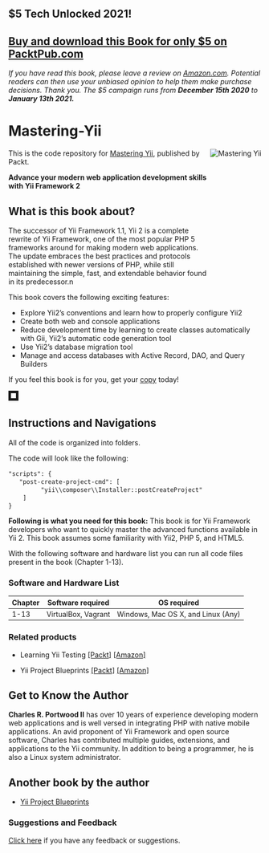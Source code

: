 ## $5 Tech Unlocked 2021!
[Buy and download this Book for only $5 on PacktPub.com](https://www.packtpub.com/product/mastering-yii/9781785882425)
-----
*If you have read this book, please leave a review on [Amazon.com](https://www.amazon.com/gp/product/1785882422).     Potential readers can then use your unbiased opinion to help them make purchase decisions. Thank you. The $5 campaign         runs from __December 15th 2020__ to __January 13th 2021.__*

# Mastering-Yii


<a href="https://www.packtpub.com/web-development/mastering-yii?utm_source=github&utm_medium=repository&utm_campaign=9781785882425"><img src="https://prod.packtpub.com/media/catalog/product/cache/e4d64343b1bc593f1c5348fe05efa4a6/2/4/2425os_4894_mastering20yii.jpg" alt="Mastering Yii" height="256px" align="right"></a>

This is the code repository for [Mastering Yii](https://www.packtpub.com/web-development/mastering-yii?utm_source=github&utm_medium=repository&utm_campaign=9781785882425), published by Packt.

**Advance your modern web application development skills with Yii Framework 2**

## What is this book about?
The successor of Yii Framework 1.1, Yii 2 is a complete rewrite of Yii Framework, one of the most popular PHP 5 frameworks around for making modern web applications. The update embraces the best practices and protocols established with newer versions of PHP, while still maintaining the simple, fast, and extendable behavior found in its predecessor.n

This book covers the following exciting features:
* Explore Yii2’s conventions and learn how to properly configure Yii2
* Create both web and console applications
* Reduce development time by learning to create classes automatically with Gii, Yii2’s automatic code generation tool
* Use Yii2’s database migration tool
* Manage and access databases with Active Record, DAO, and Query Builders

If you feel this book is for you, get your [copy](https://www.amazon.com/dp/1785882422) today!

<a href="https://www.packtpub.com/?utm_source=github&utm_medium=banner&utm_campaign=GitHubBanner"><img src="https://raw.githubusercontent.com/PacktPublishing/GitHub/master/GitHub.png" alt="https://www.packtpub.com/" border="5" /></a>

## Instructions and Navigations
All of the code is organized into folders.

The code will look like the following:
```
"scripts": {
   "post-create-project-cmd": [
         "yii\\composer\\Installer::postCreateProject"
    ]
}
```

**Following is what you need for this book:**
This book is for Yii Framework developers who want to quickly master the advanced functions available in Yii 2. This book assumes some familiarity with Yii2, PHP 5, and HTML5.

With the following software and hardware list you can run all code files present in the book (Chapter 1-13).

### Software and Hardware List

| Chapter  | Software required                   | OS required                        |
| -------- | ------------------------------------| -----------------------------------|
| 1-13     | VirtualBox, Vagrant                 | Windows, Mac OS X, and Linux (Any) |




### Related products <Other books you may enjoy>
* Learning Yii Testing [[Packt]](https://www.packtpub.com/web-development/learning-yii-testing?utm_source=github&utm_medium=repository&utm_campaign=9781784392277) [[Amazon]](https://www.amazon.com/dp/1784392278)

* Yii Project Blueprints [[Packt]](https://www.packtpub.com/web-development/yii-project-blueprints?utm_source=github&utm_medium=repository&utm_campaign=9781783287734) [[Amazon]](https://www.amazon.com/dp/178328773X)

## Get to Know the Author
**Charles R. Portwood II**
has over 10 years of experience developing modern web applications and is well versed in integrating PHP with native mobile applications. An avid proponent of Yii Framework and open source software, Charles has contributed multiple guides, extensions, and applications to the Yii community. In addition to being a programmer, he is also a Linux system administrator. 


## Another book by the author
* [Yii Project Blueprints](https://www.packtpub.com/web-development/yii-project-blueprints?utm_source=github&utm_medium=repository&utm_campaign=9781783287734)


### Suggestions and Feedback
[Click here](https://docs.google.com/forms/d/e/1FAIpQLSdy7dATC6QmEL81FIUuymZ0Wy9vH1jHkvpY57OiMeKGqib_Ow/viewform) if you have any feedback or suggestions.
